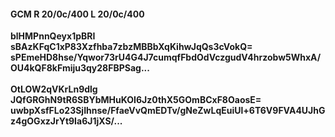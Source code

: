 #### GCM R 20/0c/400 L 20/0c/400
**blHMPnnQeyx1pBRI**<br/>**sBAzKFqC1xP83Xzfhba7zbzMBBbXqKihwJqQs3cVokQ=**<br/>**sPEmeHD8hse/Yqwor73rU4G4J7cumqfFbdOdVczgudV4hrzobw5WhxA/OU4kQF8kFmiju3qy28FBPSag...**<br/><br/>
**OtLOW2qVKrLn9dlg**<br/>**JQfGRGhN9tR6SBYbMHuKOI6Jz0thX5GOmBCxF8OaosE=**<br/>**uwbpXsfFLo23SjIhnse/FfaeVvQmEDTv/gNeZwLqEuiUl+6T6V9FVA4UJhGz4gOGxzJrYt9Ia6J1jXS/...**